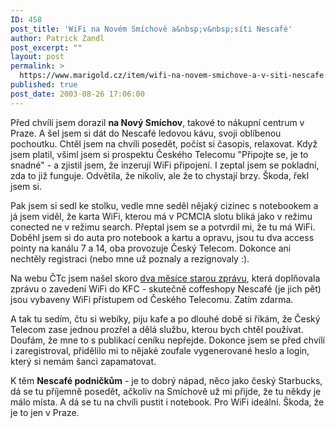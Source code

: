 ```yaml
---
ID: 458
post_title: 'WiFi na Novém Smíchově a&nbsp;v&nbsp;síti Nescafé'
author: Patrick Zandl
post_excerpt: ""
layout: post
permalink: >
  https://www.marigold.cz/item/wifi-na-novem-smichove-a-v-siti-nescafe
published: true
post_date: 2003-08-26 17:06:00
---
```

<P>Před chvílí jsem dorazil <STRONG>na Nový Smíchov</STRONG>, takové to nákupní centrum v Praze. A šel jsem si dát do Nescafé ledovou kávu, svoji oblíbenou pochoutku. Chtěl jsem na chvíli posedět, počíst si časopis, relaxovat. Když jsem platil, všiml jsem si prospektu Českého Telecomu "Připojte se, je to snadné" - a zjistil jsem, že inzerují WiFi připojení. I zeptal jsem se pokladní, zda to již funguje. Odvětila, že nikoliv, ale že to chystají brzy. Škoda, řekl jsem si. </P>
<P>Pak jsem si sedl ke stolku, vedle mne seděl nějaký cizinec s notebookem a já jsem viděl, že karta WiFi, kterou má v PCMCIA slotu bliká jako v režimu conected ne v režimu search. Přeptal jsem se a potvrdil mi, že tu má WiFi. Doběhl jsem si do auta pro notebook a kartu a opravu, jsou tu dva access pointy na kanálu 7 a 14, oba provozuje Český Telecom. Dokonce ani nechtěly registraci (nebo mne už poznaly a rezignovaly :).</P>
<P>Na webu ČTc jsem našel skoro <A href="http://www.telecom.cz/wifi/" target=_blank>dva měsíce starou zprávu</A>, která doplňovala zprávu o zavedení WiFi do KFC - skutečně coffeshopy Nescafé (je jich pět) jsou vybaveny WiFi přístupem od Českého Telecomu. Zatím zdarma. </P>
<P>A tak tu sedím, čtu si webíky, piju kafe a po dlouhé době si říkám, že Český Telecom zase jednou prozřel a dělá službu, kterou bych chtěl používat. Doufám, že mne to s publikací ceníku nepřejde. Dokonce jsem se před chvílí i zaregistroval, přidělilo mi to nějaké zoufale vygenerované heslo a login, který si nemám šanci zapamatovat. </P>
<P>K těm <STRONG>Nescafé podničkům</STRONG> - je to dobrý nápad, něco jako český Starbucks, dá se tu příjemně posedět, ačkoliv na Smíchově už mi přijde, že tu někdy je málo místa. A dá se tu na chvíli pustit i notebook. Pro WiFi ideální. Škoda, že je to jen v Praze.</P>